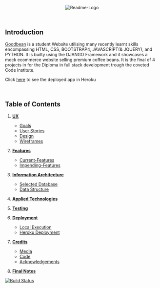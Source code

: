 
<p align="center">
<img src="https://i.ibb.co/k2Vgn7b/Readme-Logo.png" alt="Readme-Logo" href="https://les-goodbean.herokuapp.com/" target="_blank" rel="noopener" alt="Goodbean Logo" aria-label="Goodbean Logo" />
</p>

<br>

## Introduction

[Goodbean](https://les-goodbean.herokuapp.com/) is a student Website utilising many recently learnt skills encompassing HTML, CSS, BOOTSTRAP4, JAVASCRIPT(& JQUERY), and PYTHON.  It is builty using the DJANGO Framework and it showcases a mock ecommerce website selling premium coffee beans.  It is the final of 4 projects in for the Diploma in full stack development trough the coveted Code Institute.

Click [here](https://les-goodbean.herokuapp.com/) to see the deployed app in Heroku 

<br>

## Table of Contents

1. [**UX**](#ux)
    - [Goals](#developer-goals)
    - [User Stories](#user-stories)
    - [Design](#design)
    - [Wireframes](#wireframes)

2. [**Features**](#features)
    - [Current-Features](#current-features)
    - [Impending-Features](#impending-features)

3. [**Information Architecture**](#information-architecture)
    - [Selected Database](#selected-database)
    - [Data Structure](#data-structure)

4. [**Applied Technologies**](#applied-technologies)

5. [**Testing**](#testing)
    
6. [**Deployment**](#deployment)
    - [Local Execution](#local-execution)
    - [Heroku Deployment](#heroku-deployment)

7. [**Credits**](#credits)
    - [Media](#media)
    - [Code](#code)
    - [Acknowledgements](#acknowledgements)

8. [**Final Notes**](#final-notes)




[![Build Status](https://travis-ci.org/lesreddy/ecommerce-goodbean.svg?branch=master)](https://travis-ci.org/lesreddy/ecommerce-goodbean)
